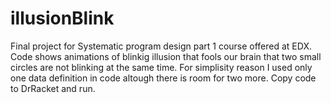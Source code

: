 # illusionBlink
Final project for Systematic program design part 1 course offered at EDX.
Code shows animations of blinkig illusion that fools our brain that two small circles are not blinking at the same time.
For simplisity reason I used only one data definition in code altough there is room for two more.
Copy code to DrRacket and run.
